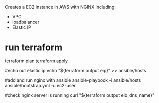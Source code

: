 Creates a EC2 instance in AWS with NGINX including:

 - VPC
 - loadbalancer
 - Elastic IP

# run terraform
terraform plan
terraform apply

#echo out elastic ip
echo "${terraform output eip}" >> ansible/hosts

#add and run nginx with ansible
ansible-playbook -i ansible/hosts ansible/bootstrap.yml -u ec2-user

#check nginx server is running
curl "${terraform output elb_dns_name}"
